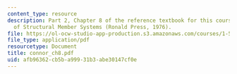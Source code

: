 ```yaml
---
content_type: resource
description: Part 2, Chapter 8 of the reference textbook for this course, Analysis
  of Structural Member Systems (Ronald Press, 1976).
file: https://ol-ocw-studio-app-production.s3.amazonaws.com/courses/1-571-structural-analysis-and-control-spring-2004/afb96362cb5ba99931b3abe30147cf0e_connor_ch8.pdf
file_type: application/pdf
resourcetype: Document
title: connor_ch8.pdf
uid: afb96362-cb5b-a999-31b3-abe30147cf0e
---
```

